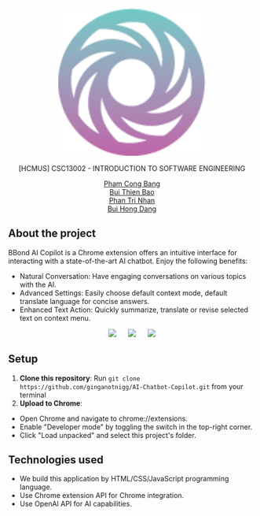 <div align="center">
  <a>
    <img src="assets/icon-128.png" alt="Logo" width="300">
  </a>
  <p align="center" style="text-transform: uppercase;">[HCMUS] CSC13002 - Introduction to Software Engineering</p>
  <p align="center">
    <a href="https://github.com/ginganotnigg">Pham Cong Bang</a>
    </br>
    <a href="https://github.com/baobui1509">Bui Thien Bao</a>
    </br>
    <a href="https://github.com/hoangteo0103">Phan Tri Nhan</a>
    </br>
    <a href="https://github.com/bhdang311003">Bui Hong Dang</a>
    </br>
  </p>
</div>

## About the project
BBond AI Copilot is a Chrome extension offers an intuitive interface for interacting with a state-of-the-art AI chatbot. Enjoy the following benefits:
- Natural Conversation: Have engaging conversations on various topics with the AI.
- Advanced Settings: Easily choose default context mode, default translate language for concise answers.
- Enhanced Text Action: Quickly summarize, translate or revise selected text on context menu.
  
<div align="center">
    <img width="324" src="https://github.com/user-attachments/assets/def71c70-3f67-4373-9e35-6fcecabc4ff4" style="margin-right: 20px">
    <img width="324" src="https://github.com/user-attachments/assets/69015015-be1c-44c6-bae3-a162a8b1c75b" style="margin-right: 20px">
    <img width="480" src="https://github.com/user-attachments/assets/6c339da0-1de1-4a75-a2e9-856de19f29c4">
</div>

## Setup
1) **Clone this repository**: Run `git clone https://github.com/ginganotnigg/AI-Chatbot-Copilot.git` from your terminal
2) **Upload to Chrome**:
- Open Chrome and navigate to chrome://extensions.
- Enable "Developer mode" by toggling the switch in the top-right corner.
- Click "Load unpacked" and select this project's folder.

## Technologies used
- We build this application by HTML/CSS/JavaScript programming language.
- Use Chrome extension API for Chrome integration.
- Use OpenAI API for AI capabilities.

